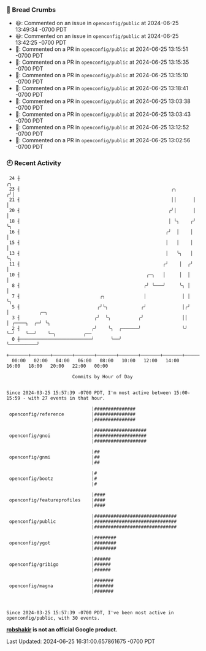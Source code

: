 ### 🍞 Bread Crumbs

 * 😃: Commented on an issue in `openconfig/public` at 2024-06-25 13:49:34 -0700 PDT
 * 😃: Commented on an issue in `openconfig/public` at 2024-06-25 13:42:25 -0700 PDT
 * 💬: Commented on a PR in  `openconfig/public` at 2024-06-25 13:15:51 -0700 PDT
 * 💬: Commented on a PR in  `openconfig/public` at 2024-06-25 13:15:35 -0700 PDT
 * 💬: Commented on a PR in  `openconfig/public` at 2024-06-25 13:15:10 -0700 PDT
 * 💬: Commented on a PR in  `openconfig/public` at 2024-06-25 13:18:41 -0700 PDT
 * 💬: Commented on a PR in  `openconfig/public` at 2024-06-25 13:03:38 -0700 PDT
 * 💬: Commented on a PR in  `openconfig/public` at 2024-06-25 13:03:43 -0700 PDT
 * 💬: Commented on a PR in  `openconfig/public` at 2024-06-25 13:12:52 -0700 PDT
 * 💬: Commented on a PR in  `openconfig/public` at 2024-06-25 13:02:56 -0700 PDT

### 🕘 Recent Activity
```
 24 ┼                                                                ╭╮
 23 ┤                                                       ╭╮      ╭╯│
 21 ┤                                                       ││      │ │
 20 ┤                                                      ╭╯│      │ │
 18 ┤                                                      │ ╰╮    ╭╯ ╰╮
 16 ┤                                                     ╭╯  │    │   │
 15 ┤                                                     │   │    │   │
 13 ┤                                                     │   ╰╮   │   ╰╮
 11 ┤                                                    ╭╯    │  ╭╯    │
 10 ┤                                              ╭─╮   │     │  │     │
  8 ┤                                             ╭╯ ╰───╯     ╰╮ │     │
  7 ┤                             ╭╮              │             │ │     ╰╮
  5 ┤                            ╭╯╰╮            ╭╯             │╭╯      │           ╭─╮
  3 ┤                           ╭╯  ╰╮          ╭╯              ││       │ ╭────╮  ╭─╯ ╰╮
  2 ┤                          ╭╯    ╰╮  ╭──────╯               ╰╯       ╰─╯    ╰──╯    ╰─╮          ╭──
  0 ┼──────────────────────────╯      ╰──╯                                                ╰──────────╯
    +───────+───────+───────+───────+───────+───────+───────+───────+───────+───────+───────+───────+────
  00:00   02:00   04:00   06:00   08:00   10:00   12:00   14:00   16:00   18:00   20:00   22:00   00:00   

						Commits by Hour of Day


Since 2024-03-25 15:57:39 -0700 PDT, I'm most active between 15:00-15:59 - with 27 events in that hour.

```



```
                               |###############
 openconfig/reference          |###############
                               |###############

                               |###################
 openconfig/gnoi               |###################
                               |###################

                               |##
 openconfig/gnmi               |##
                               |##

                               |#
 openconfig/bootz              |#
                               |#

                               |####
 openconfig/featureprofiles    |####
                               |####

                               |##############################
 openconfig/public             |##############################
                               |##############################

                               |########
 openconfig/ygot               |########
                               |########

                               |######
 openconfig/gribigo            |######
                               |######

                               |#######
 openconfig/magna              |#######
                               |#######



Since 2024-03-25 15:57:39 -0700 PDT, I've been most active in openconfig/public, with 30 events.

```
**[robshakir](mailto:robjs@google.com) is not an official Google product.**  


Last Updated: 2024-06-25 16:31:00.657861675 -0700 PDT
